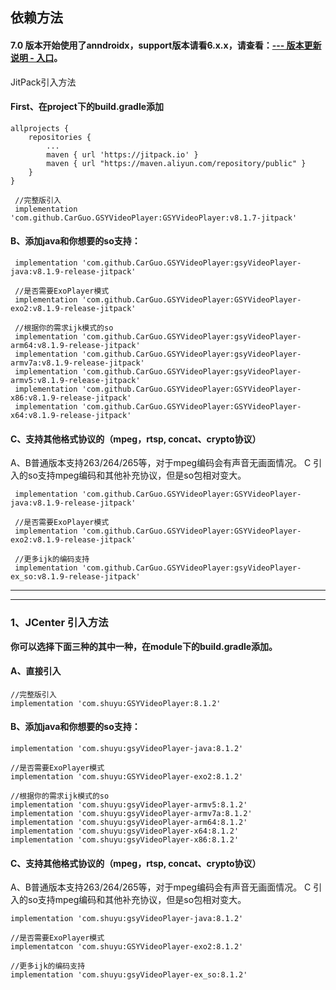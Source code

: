 ## 依赖方法


#### 7.0 版本开始使用了anndroidx，support版本请看6.x.x，请查看：[--- 版本更新说明 - 入口](https://github.com/CarGuo/GSYVideoPlayer/blob/master/doc/UPDATE_VERSION.md)。

JitPack引入方法

#### First、在project下的build.gradle添加
```
allprojects {
	repositories {
		...
		maven { url 'https://jitpack.io' }
        maven { url "https://maven.aliyun.com/repository/public" }
	}
}
```

```
 //完整版引入
 implementation 'com.github.CarGuo.GSYVideoPlayer:GSYVideoPlayer:v8.1.7-jitpack'
```

#### B、添加java和你想要的so支持：

```
 implementation 'com.github.CarGuo.GSYVideoPlayer:gsyVideoPlayer-java:v8.1.9-release-jitpack'

 //是否需要ExoPlayer模式
 implementation 'com.github.CarGuo.GSYVideoPlayer:GSYVideoPlayer-exo2:v8.1.9-release-jitpack'

 //根据你的需求ijk模式的so
 implementation 'com.github.CarGuo.GSYVideoPlayer:gsyVideoPlayer-arm64:v8.1.9-release-jitpack'
 implementation 'com.github.CarGuo.GSYVideoPlayer:gsyVideoPlayer-armv7a:v8.1.9-release-jitpack'
 implementation 'com.github.CarGuo.GSYVideoPlayer:gsyVideoPlayer-armv5:v8.1.9-release-jitpack'
 implementation 'com.github.CarGuo.GSYVideoPlayer:GSYVideoPlayer-x86:v8.1.9-release-jitpack'
 implementation 'com.github.CarGuo.GSYVideoPlayer:GSYVideoPlayer-x64:v8.1.9-release-jitpack'
```

#### C、支持其他格式协议的（mpeg，rtsp, concat、crypto协议）

A、B普通版本支持263/264/265等，对于mpeg编码会有声音无画面情况。
C 引入的so支持mpeg编码和其他补充协议，但是so包相对变大。

```
 implementation 'com.github.CarGuo.GSYVideoPlayer:GSYVideoPlayer-java:v8.1.9-release-jitpack'

 //是否需要ExoPlayer模式
 implementation 'com.github.CarGuo.GSYVideoPlayer:GSYVideoPlayer-exo2:v8.1.9-release-jitpack'

 //更多ijk的编码支持
 implementation 'com.github.CarGuo.GSYVideoPlayer:gsyVideoPlayer-ex_so:v8.1.9-release-jitpack'

```

--------------------------------------------------------------------------------
--------------------------------------------------------------------------------

### 1、JCenter 引入方法

**你可以选择下面三种的其中一种，在module下的build.gradle添加。**

#### A、直接引入
```
//完整版引入
implementation 'com.shuyu:GSYVideoPlayer:8.1.2'

```

#### B、添加java和你想要的so支持：

```
implementation 'com.shuyu:gsyVideoPlayer-java:8.1.2'

//是否需要ExoPlayer模式
implementation 'com.shuyu:GSYVideoPlayer-exo2:8.1.2'

//根据你的需求ijk模式的so
implementation 'com.shuyu:gsyVideoPlayer-armv5:8.1.2'
implementation 'com.shuyu:gsyVideoPlayer-armv7a:8.1.2'
implementation 'com.shuyu:gsyVideoPlayer-arm64:8.1.2'
implementation 'com.shuyu:gsyVideoPlayer-x64:8.1.2'
implementation 'com.shuyu:gsyVideoPlayer-x86:8.1.2'

```

#### C、支持其他格式协议的（mpeg，rtsp, concat、crypto协议）

A、B普通版本支持263/264/265等，对于mpeg编码会有声音无画面情况。
C 引入的so支持mpeg编码和其他补充协议，但是so包相对变大。

```
implementation 'com.shuyu:gsyVideoPlayer-java:8.1.2'

//是否需要ExoPlayer模式
implementatcon 'com.shuyu:GSYVideoPlayer-exo2:8.1.2'

//更多ijk的编码支持
implementation 'com.shuyu:gsyVideoPlayer-ex_so:8.1.2'

```
